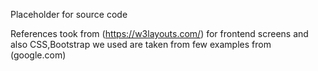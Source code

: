 Placeholder for source code

References took from (https://w3layouts.com/) for frontend screens and also CSS,Bootstrap we used are taken from few examples from (google.com)
